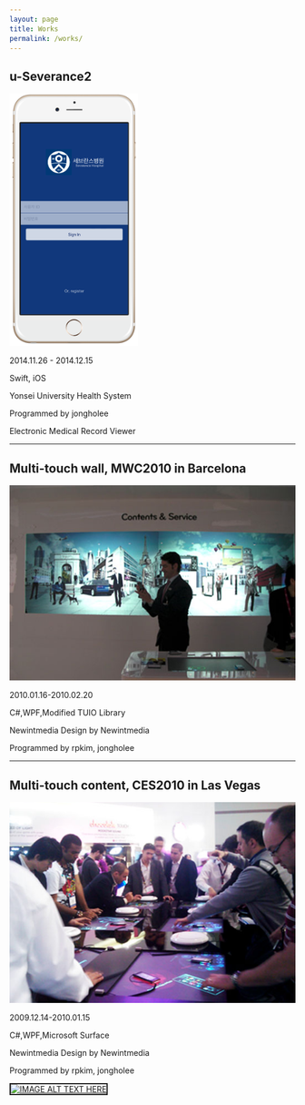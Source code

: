 ```yaml
---
layout: page
title: Works
permalink: /works/
---
```



## u-Severance2
<img src="https://raw.githubusercontent.com/JonghoL/jonghol.github.io/master/assets/uSeverance2.png" width="226.25" height="444.25">



2014.11.26 - 2014.12.15

Swift, iOS

Yonsei University Health System

Programmed by  jongholee

Electronic Medical Record Viewer

___


## Multi-touch wall, MWC2010 in Barcelona
![mwc2010-2](https://raw.githubusercontent.com/JonghoL/jonghol.github.io/master/assets/mwc2010_2.png)


2010.01.16-2010.02.20

C#,WPF,Modified TUIO Library

Newintmedia
Design by Newintmedia

Programmed by rpkim, jongholee

___



## Multi-touch content, CES2010 in Las Vegas 
![ces2010](https://raw.githubusercontent.com/JonghoL/jonghol.github.io/master/assets/ces2010.png)

2009.12.14-2010.01.15 

C#,WPF,Microsoft Surface 

Newintmedia Design by Newintmedia

Programmed by rpkim, jongholee 

<a href="http://www.youtube.com/watch?feature=player_embedded&v=Cns4OCZts8I" target="_blank">
<img src="http://img.youtube.com/vi/Cns4OCZts8I/0.jpg" 
alt="IMAGE ALT TEXT HERE" width="240" height="180" border="2" />
</a>